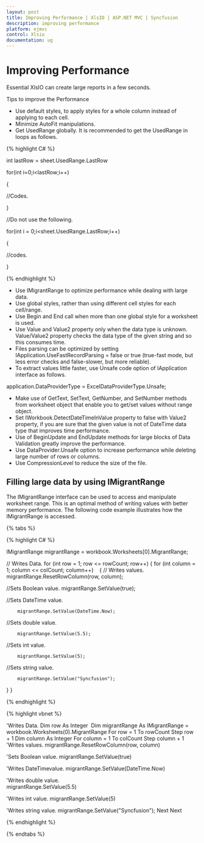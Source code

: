 ```yaml
---
layout: post
title: Improving Performance | XlsIO | ASP.NET MVC | Syncfusion
description: improving performance
platform: ejmvc
control: Xlsio
documentation: ug
---
```


# Improving Performance

Essential XlsIO can create large reports in a few seconds. 

Tips to improve the Performance

* Use default styles, to apply styles for a whole column instead of applying to each cell.
* Minimize AutoFit manipulations.
* Get UsedRange globally. It is recommended to get the UsedRange in loops as follows.



{% highlight C# %} 


int lastRow = sheet.UsedRange.LastRow

for(int i=0;i<lastRow;i++)

{

//Codes.

}



//Do not use the following.

for(int i = 0;i<sheet.UsedRange.LastRow;i++)

{

//codes.

}

 {% endhighlight %}

* Use IMigrantRange to optimize performance while dealing with large data.
* Use global styles, rather than using different cell styles for each cell/range.
* Use Begin and End call when more than one global style for a worksheet is used.
* Use Value and Value2 property only when the data type is unknown. Value/Value2 property checks the data type of the given string and so this consumes time.
* Files parsing can be optimized by setting IApplication.UseFastRecordParsing = false or true (true-fast mode, but less error checks and false-slower, but more reliable).
* To extract values little faster, use Unsafe code option of IApplication interface as follows.







application.DataProviderType = ExcelDataProviderType.Unsafe;



* Make use of GetText, SetText, GetNumber, and SetNumber methods from worksheet object that enable you to get/set values without range object.
* Set IWorkbook.DetectDateTimeInValue property to false with Value2 property, if you are sure that the given value is not of DateTime data type that improves time performance.
* Use of BeginUpdate and EndUpdate methods for large blocks of Data Validation greatly improve the performance.
* Use DataProvider.Unsafe option to increase performance while deleting large number of rows or columns. 
* Use CompressionLevel to reduce the size of the file. 



## Filling large data by using IMigrantRange

The IMigrantRange interface can be used to access and manipulate worksheet range. This is an optimal method of writing values with better memory performance. The following code example illustrates how the IMigrantRange is accessed.

{% tabs %}

{% highlight C# %} 


IMigrantRange migrantRange = workbook.Worksheets[0].MigrantRange; 

// Writes Data.
for (int row = 1; row <= rowCount; row++)
{
 for (int column = 1; column <= colCount; column++)
   {
// Writes values.
        migrantRange.ResetRowColumn(row, column);


//Sets Boolean value.
migrantRange.SetValue(true);


//Sets DateTime value.

        migrantRange.SetValue(DateTime.Now);


//Sets double value.

        migrantRange.SetValue(5.5);


//Sets int value.

        migrantRange.SetValue(5);


//Sets string value.

        migrantRange.SetValue("Syncfusion");
   }
}

 {% endhighlight %}

{% highlight vbnet %} 

'Writes Data.
Dim row As Integer 
Dim migrantRange As IMigrantRange = workbook.Worksheets(0).MigrantRange
For row = 1 To rowCount Step row + 1
    Dim column As Integer
    For column = 1 To colCount Step column + 1 
'Writes values.
         migrantRange.ResetRowColumn(row, column)

'Sets Boolean value.
         migrantRange.SetValue(true)

'Writes DateTimevalue.
                     migrantRange.SetValue(DateTime.Now)

'Writes double value.                     
migrantRange.SetValue(5.5)

'Writes int value.
                     migrantRange.SetValue(5)


'Writes string value.
                     migrantRange.SetValue("Syncfusion");
        Next
Next



{% endhighlight %} 

{% endtabs %}